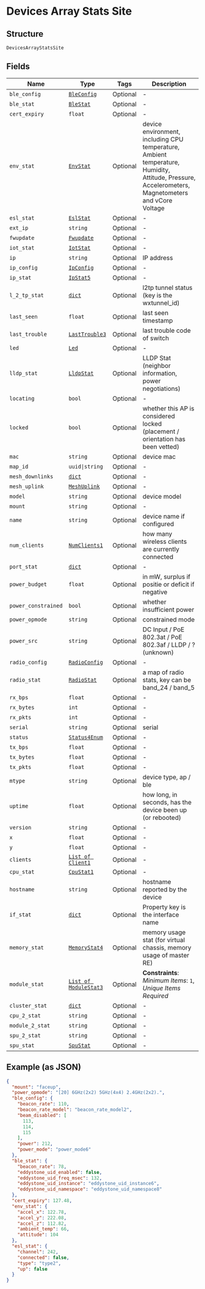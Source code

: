 
# Devices Array Stats Site

## Structure

`DevicesArrayStatsSite`

## Fields

| Name | Type | Tags | Description |
|  --- | --- | --- | --- |
| `ble_config` | [`BleConfig`](../../doc/models/ble-config.md) | Optional | - |
| `ble_stat` | [`BleStat`](../../doc/models/ble-stat.md) | Optional | - |
| `cert_expiry` | `float` | Optional | - |
| `env_stat` | [`EnvStat`](../../doc/models/env-stat.md) | Optional | device environment, including CPU temperature, Ambient temperature, Humidity, Attitude, Pressure, Accelerometers, Magnetometers and vCore Voltage |
| `esl_stat` | [`EslStat`](../../doc/models/esl-stat.md) | Optional | - |
| `ext_ip` | `string` | Optional | - |
| `fwupdate` | [`Fwupdate`](../../doc/models/fwupdate.md) | Optional | - |
| `iot_stat` | [`IotStat`](../../doc/models/iot-stat.md) | Optional | - |
| `ip` | `string` | Optional | IP address |
| `ip_config` | [`IpConfig`](../../doc/models/ip-config.md) | Optional | - |
| `ip_stat` | [`IpStat5`](../../doc/models/ip-stat-5.md) | Optional | - |
| `l_2_tp_stat` | [`dict`](../../doc/models/l2-tp-stat.md) | Optional | l2tp tunnel status (key is the wxtunnel_id) |
| `last_seen` | `float` | Optional | last seen timestamp |
| `last_trouble` | [`LastTrouble3`](../../doc/models/last-trouble-3.md) | Optional | last trouble code of switch |
| `led` | [`Led`](../../doc/models/led.md) | Optional | - |
| `lldp_stat` | [`LldpStat`](../../doc/models/lldp-stat.md) | Optional | LLDP Stat (neighbor information, power negotiations) |
| `locating` | `bool` | Optional | - |
| `locked` | `bool` | Optional | whether this AP is considered locked (placement / orientation has been vetted) |
| `mac` | `string` | Optional | device mac |
| `map_id` | `uuid\|string` | Optional | - |
| `mesh_downlinks` | [`dict`](../../doc/models/mesh-downlinks.md) | Optional | - |
| `mesh_uplink` | [`MeshUplink`](../../doc/models/mesh-uplink.md) | Optional | - |
| `model` | `string` | Optional | device model |
| `mount` | `string` | Optional | - |
| `name` | `string` | Optional | device name if configured |
| `num_clients` | [`NumClients1`](../../doc/models/num-clients-1.md) | Optional | how many wireless clients are currently connected |
| `port_stat` | [`dict`](../../doc/models/port-stat.md) | Optional | - |
| `power_budget` | `float` | Optional | in mW, surplus if positie or deficit if negative |
| `power_constrained` | `bool` | Optional | whether insufficient power |
| `power_opmode` | `string` | Optional | constrained mode |
| `power_src` | `string` | Optional | DC Input / PoE 802.3at / PoE 802.3af / LLDP / ? (unknown) |
| `radio_config` | [`RadioConfig`](../../doc/models/radio-config.md) | Optional | - |
| `radio_stat` | [`RadioStat`](../../doc/models/radio-stat.md) | Optional | a map of radio stats, key can be band_24 / band_5 |
| `rx_bps` | `float` | Optional | - |
| `rx_bytes` | `int` | Optional | - |
| `rx_pkts` | `int` | Optional | - |
| `serial` | `string` | Optional | serial |
| `status` | [`Status4Enum`](../../doc/models/status-4-enum.md) | Optional | - |
| `tx_bps` | `float` | Optional | - |
| `tx_bytes` | `float` | Optional | - |
| `tx_pkts` | `float` | Optional | - |
| `mtype` | `string` | Optional | device type, ap / ble |
| `uptime` | `float` | Optional | how long, in seconds, has the device been up (or rebooted) |
| `version` | `string` | Optional | - |
| `x` | `float` | Optional | - |
| `y` | `float` | Optional | - |
| `clients` | [`List of Client1`](../../doc/models/client-1.md) | Optional | - |
| `cpu_stat` | [`CpuStat1`](../../doc/models/cpu-stat-1.md) | Optional | - |
| `hostname` | `string` | Optional | hostname reported by the device |
| `if_stat` | [`dict`](../../doc/models/if-stat.md) | Optional | Property key is the interface name |
| `memory_stat` | [`MemoryStat4`](../../doc/models/memory-stat-4.md) | Optional | memory usage stat (for virtual chassis, memory usage of master RE) |
| `module_stat` | [`List of ModuleStat3`](../../doc/models/module-stat-3.md) | Optional | **Constraints**: *Minimum Items*: `1`, *Unique Items Required* |
| `cluster_stat` | [`dict`](../../doc/models/cluster-stat.md) | Optional | - |
| `cpu_2_stat` | `string` | Optional | - |
| `module_2_stat` | `string` | Optional | - |
| `spu_2_stat` | `string` | Optional | - |
| `spu_stat` | [`SpuStat`](../../doc/models/spu-stat.md) | Optional | - |

## Example (as JSON)

```json
{
  "mount": "faceup",
  "power_opmode": "[20] 6GHz(2x2) 5GHz(4x4) 2.4GHz(2x2).",
  "ble_config": {
    "beacon_rate": 110,
    "beacon_rate_model": "beacon_rate_model2",
    "beam_disabled": [
      113,
      114,
      115
    ],
    "power": 212,
    "power_mode": "power_mode6"
  },
  "ble_stat": {
    "beacon_rate": 78,
    "eddystone_uid_enabled": false,
    "eddystone_uid_freq_msec": 132,
    "eddystone_uid_instance": "eddystone_uid_instance6",
    "eddystone_uid_namespace": "eddystone_uid_namespace8"
  },
  "cert_expiry": 127.48,
  "env_stat": {
    "accel_x": 122.78,
    "accel_y": 222.08,
    "accel_z": 112.82,
    "ambient_temp": 66,
    "attitude": 104
  },
  "esl_stat": {
    "channel": 242,
    "connected": false,
    "type": "type2",
    "up": false
  }
}
```

